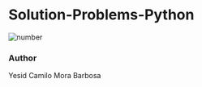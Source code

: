 # Solution-Problems-Python

![number](https://user-images.githubusercontent.com/98135134/234959205-cb3c2a18-b932-4c6c-a20d-61e980ff1b1c.png)

### Author
Yesid Camilo Mora Barbosa
